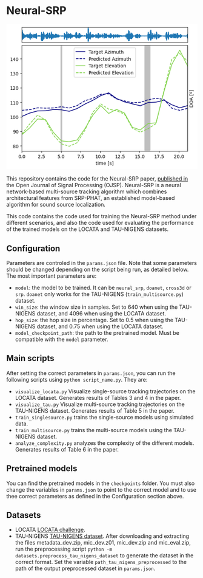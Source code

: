 # Neural-SRP

![example.png](example.png)

This repository contains the code for the Neural-SRP paper, [published in](https://ieeexplore.ieee.org/document/10345765) the Open Journal of Signal Processing (OJSP).
Neural-SRP is a neural network-based multi-source tracking algorithm which combines
architectural features from SRP-PHAT,
an established model-based algorithm for sound source localization. 

This code contains the code used for training the Neural-SRP method under different
scenarios, 
and also the code used for evaluating the performance of the trained models on the
LOCATA and TAU-NIGENS datasets.

## Configuration

Parameters are controled in the `params.json` file. Note that some parameters should be changed depending on the script being run,
as detailed below. The most important parameters are:
* `model`: the model to be trained. It can be `neural_srp`, `doanet`, `cross3d` or `srp`. `doanet` only works for the TAU-NIGENS (`train_multisource.py`) dataset.
* `win_size`: the window size in samples. Set to 640 when using the TAU-NIGENS dataset, and 4096 when using the LOCATA dataset.
* `hop_size`: the hop size in percentage. Set to 0.5 when using the TAU-NIGENS dataset, and 0.75 when using the LOCATA dataset.
* `model_checkpoint_path`: the path to the pretrained model. Must be compatible with the `model` parameter.

## Main scripts
After setting the correct parameters in `params.json`, you can run the following scripts using `python script_name.py`.
They are:

* `visualize_locata.py` Visualize single-source tracking trajectories on the LOCATA dataset. Generates results of Tables 3 and 4 in the paper.
* `visualize_tau.py` Visualize multi-source tracking trajectories on the TAU-NIGENS dataset. Generates results of Table 5 in the paper.
* `train_singlesource.py` trains the single-source models using simulated data.
* `train_multisource.py` trains the multi-source models using the TAU-NIGENS dataset.
* `analyze_complexity.py` analyzes the complexity of the different models. Generates results of Table 6 in the paper.

## Pretrained models

You can find the pretrained models in the `checkpoints` folder. You must also change the variables in `params.json` to point to the correct model
and to use thee correct parameters as defined in the Configuration section above.

## Datasets

* LOCATA [LOCATA challenge](https://www.locata.lms.tf.fau.de/). 
* TAU-NIGENS [TAU-NIGENS dataset](https://dcase.community/challenge2021/task-sound-event-localization-and-detection#:~:text=The%20TAU%2DNIGENS%20Spatial%20Sound,seen%20from%20the%20recording%20position). After downloading and extracting the files metadata_dev.zip, mic_dev.z01, mic_dev.zip and mic_eval.zip, run the preprocessing script `python -m datasets.preprocess_tau_nigens_dataset` to generate the dataset in the correct format. Set the variable `path_tau_nigens_preprocessed` to the path of the output preprocessed dataset in `params.json`.
